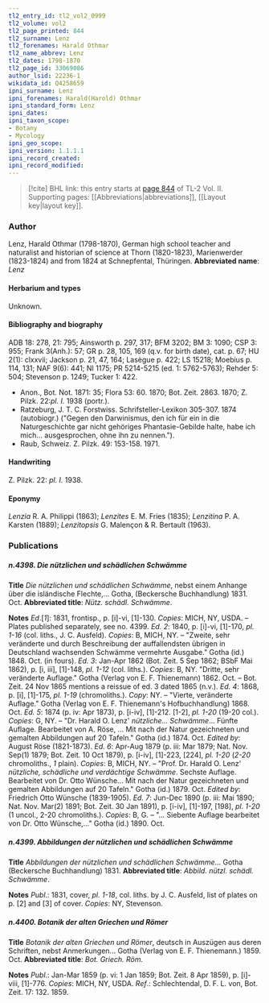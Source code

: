 ```yaml
---
tl2_entry_id: tl2_vol2_0999
tl2_volume: vol2
tl2_page_printed: 844
tl2_surname: Lenz
tl2_forenames: Harald Othmar
tl2_name_abbrev: Lenz
tl2_dates: 1798-1870
tl2_page_id: 33069086
author_lsid: 22236-1
wikidata_id: Q4258659
ipni_surname: Lenz
ipni_forenames: Harald(Harold) Othmar
ipni_standard_form: Lenz
ipni_dates: 
ipni_taxon_scope: 
- Botany
- Mycology
ipni_geo_scope: 
ipni_version: 1.1.1.1
ipni_record_created: 
ipni_record_modified:
---
```



> [!cite] BHL link: this entry starts at [page 844](https://www.biodiversitylibrary.org/page/33069086) of TL-2 Vol. II.
> Supporting pages: [[Abbreviations|abbreviations]], [[Layout key|layout key]].

### Author

Lenz, Harald Othmar (1798-1870), German high school teacher and naturalist and historian of science at Thorn (1820-1823), Marienwerder (1823-1824) and from 1824 at Schnepfental, Thüringen. 
**Abbreviated name**: *Lenz*

#### Herbarium and types

Unknown.

#### Bibliography and biography

ADB 18: 278, 21: 795; Ainsworth p. 297, 317; BFM 3202; BM 3: 1090; CSP 3: 955; Frank 3(Anh.): 57; GR p. 28, 105, 169 (q.v. for birth date), cat. p. 67; HU 2(1): clxxvii; Jackson p. 21, 47, 164; Lasègue p. 422; LS 15218; Moebius p. 114, 131; NAF 9(6): 441; NI 1175; PR 5214-5215 (ed. 1: 5762-5763); Rehder 5: 504; Stevenson p. 1249; Tucker 1: 422.
- Anon., Bot. Not. 1871: 35; Flora 53: 60. 1870; Bot. Zeit. 2863. 1870; Z. Pilzk. 22:*pl. I.* 1938 (portr.).
- Ratzeburg, J. T. C. Forstwiss. Schrifsteller-Lexikon 305-307. 1874 (autobiogr.) ("Gegen den Darwinismus, den ich für ein in die Naturgeschichte gar nicht gehöriges Phantasie-Gebilde halte, habe ich mich... ausgesprochen, ohne ihn zu nennen.").
- Raub, Schweiz. Z. Pilzk. 49: 153-158. 1971.

#### Handwriting

Z. Pilzk. 22: *pl. I.* 1938.

#### Eponymy

*Lenzia* R. A. Philippi (1863); *Lenzites* E. M. Fries (1835); *Lenzitina* P. A. Karsten (1889); *Lenzitopsis* G. Malençon & R. Bertault (1963).

### Publications

##### n.4398. Die nützlichen und schädlichen Schwämme

**Title**
*Die nützlichen und schädlichen Schwämme*, nebst einem Anhange über die isländische Flechte,... Gotha, (Beckersche Buchhandlung) 1831. Oct.
**Abbreviated title**: *Nütz. schädl. Schwämme*.

**Notes**
*Ed*.\[*1*\]: 1831, frontisp., p. \[i\]-vi, \[1\]-130. *Copies*: MICH, NY, USDA. – Plates published separately, see no. 4399.
*Ed. 2*: 1840, p. \[i\]-vi, \[1\]-170, *pl. 1-16* (col. liths., J. C. Ausfeld). *Copies*: B, MICH, NY. – "Zweite, sehr veränderte und durch Beschreibung der auffallendsten übrigen in Deutschland wachsenden Schwämme vermehrte Ausgabe." Gotha (id.) 1848. Oct. (in fours).
*Ed. 3*: Jan-Apr 1862 (Bot. Zeit. 5 Sep 1862; BSbF Mai 1862), p. \[i, iii\], \[1\]-148, *pl. 1-12* (col. liths.). *Copies*: B, NY. "Dritte, sehr veränderte Auflage." Gotha (Verlag von E. F. Thienemann) 1862. Oct. – Bot. Zeit. 24 Nov 1865 mentions a reissue of ed. 3 dated 1865 (n.v.).
*Ed. 4*: 1868, p. \[i\], \[1\]-175, *pl. 1-19* (chromoliths.). *Copy*: NY. – "Vierte, veränderte Auflage." Gotha (Verlag von E. F. Thienemann's Hofbuchhandlung) 1868. Oct.
*Ed. 5*: 1874 (p. iv: Apr 1873), p. \[i-iv\], \[1\]-212. \[1-2\], *pl. 1-20* (19-20 col.). *Copies*: G, NY. – "Dr. Harald O. Lenz' *nützliche... Schwämme*... Fünfte Auflage. Bearbeitet von A. Röse, ... Mit nach der Natur gezeichneten und gemalten Abbildungen auf 20 Tafeln." Gotha (id.) 1874. Oct.
*Edited by*: August Röse (1821-1873).
*Ed. 6*: Apr-Aug 1879 (p. iii: Mar 1879; Nat. Nov. Sep(1) 1879; Bot. Zeit. 10 Oct 1879), p. \[i-iv\], \[1\]-223, \[224\], *pl. 1-20* (*2-20* chromoliths., *1* plain). *Copies*: B, MICH, NY. – "Prof. Dr. Harald O. Lenz' *nützliche, schädliche und verdächtige Schwämme*. Sechste Auflage. Bearbeitet von Dr. Otto Wünsche... Mit nach der Natur gezeichneten und gemalten Abbildungen auf 20 Tafeln." Gotha (id.) 1879. Oct.
*Edited by*: Friedrich Otto Wünsche (1839-1905).
*Ed. 7*: Jun-Dec 1890 (p. iii: Mai 1890; Nat. Nov. Mar(2) 1891; Bot. Zeit. 30 Jan 1891), p. \[i-iv\], \[1\]-197, \[198\], *pl. 1-20* (1 uncol., 2-20 chromoliths.). *Copies*: B, G. – "... Siebente Auflage bearbeitet von Dr. Otto Wünsche,..." Gotha (id.) 1890. Oct.

##### n.4399. Abbildungen der nützlichen und schädlichen Schwämme

**Title**
*Abbildungen der nützlichen und schädlichen Schwämme*... Gotha (Beckersche Buchhandlung) 1831.
**Abbreviated title**: *Abbild. nützl. schädl. Schwämme*.

**Notes**
*Publ*.: 1831, cover, *pl. 1-18*, col. liths. by J. C. Ausfeld, list of plates on p. \[2\] and \[3\] of cover.
*Copies*: NY, Stevenson.

##### n.4400. Botanik der alten Griechen und Römer

**Title**
*Botanik der alten Griechen und Römer*, deutsch in Auszügen aus deren Schriften, nebst Anmerkungen... Gotha (Verlag von E. F. Thienemann.) 1859. Oct.
**Abbreviated title**: *Bot. Griech. Röm.*

**Notes**
*Publ*.: Jan-Mar 1859 (p. vi: 1 Jan 1859; Bot. Zeit. 8 Apr 1859), p. \[i\]-viii, \[1\]-776. *Copies*: MICH, NY, USDA.
*Ref*.: Schlechtendal, D. F. L. von, Bot. Zeit. 17: 132. 1859.

